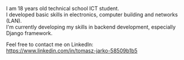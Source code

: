 I am 18 years old technical school ICT student.  
I developed basic skills in electronics, computer building and networks (LAN).  
I'm currently developing my skills in backend development, especially Django framework. 

Feel free to contact me on LinkedIn:  
https://www.linkedin.com/in/tomasz-jarko-58509b1b5

<!---
Tomson601/Tomson601 is a ✨ special ✨ repository because its `README.md` (this file) appears on your GitHub profile.
You can click the Preview link to take a look at your changes.
--->
